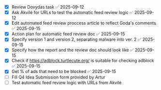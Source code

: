 
- [x] Review Dovydas task ✅ 2025-09-12
- [x] Ask Akvilė for URLs to test the automatic feed review logic ✅ 2025-09-12
- [x] Edit automated feed review proccess article to reflect Goda's comments ✅ 2025-09-15
- [x] Action plan for automatic feed review doc ✅ 2025-09-15
- [x] Specify version 1 and version 2, separating malware into ver. 2 ✅ 2025-09-15
- [x] Specify how the report and the review doc should look like ✅ 2025-09-15
- [x] Check if https://adblock.turtlecute.org/ is suitable for checking adblock ✅ 2025-09-15
- [x] Get % of ads that need to be blocked ✅ 2025-09-15
- [ ] Fill Q4 Idea Submission form provided by Artur
- [ ] Test automatic feed review logic with URLs from Akvilė
